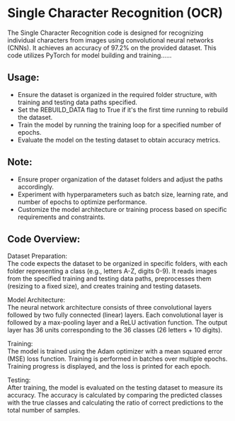# Single Character Recognition (OCR)

The Single Character Recognition code is designed for recognizing individual characters from images using convolutional neural networks (CNNs). It achieves an accuracy of 97.2% on the provided dataset. This code utilizes PyTorch for model building and training......

## Usage:

- Ensure the dataset is organized in the required folder structure, with training and testing data paths specified.
- Set the REBUILD_DATA flag to True if it's the first time running to rebuild the dataset.
- Train the model by running the training loop for a specified number of epochs.
- Evaluate the model on the testing dataset to obtain accuracy metrics.
  

## Note:

- Ensure proper organization of the dataset folders and adjust the paths accordingly.
- Experiment with hyperparameters such as batch size, learning rate, and number of epochs to optimize performance.
- Customize the model architecture or training process based on specific requirements and constraints.





## Code Overview:

Dataset Preparation:</br>
The code expects the dataset to be organized in specific folders, with each folder representing a class (e.g., letters A-Z, digits 0-9).
It reads images from the specified training and testing data paths, preprocesses them (resizing to a fixed size), and creates training and testing datasets.

Model Architecture:</br>
The neural network architecture consists of three convolutional layers followed by two fully connected (linear) layers.
Each convolutional layer is followed by a max-pooling layer and a ReLU activation function.
The output layer has 36 units corresponding to the 36 classes (26 letters + 10 digits).

Training:</br>
The model is trained using the Adam optimizer with a mean squared error (MSE) loss function.
Training is performed in batches over multiple epochs.
Training progress is displayed, and the loss is printed for each epoch.

Testing:</br>
After training, the model is evaluated on the testing dataset to measure its accuracy.
The accuracy is calculated by comparing the predicted classes with the true classes and calculating the ratio of correct predictions to the total number of samples.
